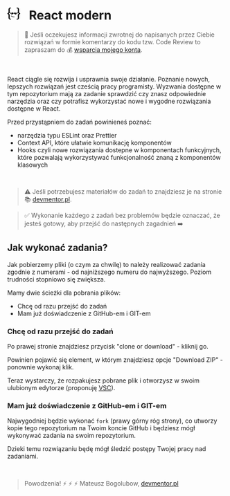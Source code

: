 # [![](assets/img/logo-readme2.jpg)](https://devmentor.pl) &nbsp; React modern

> :speech_balloon: Jeśli oczekujesz informacji zwrotnej do napisanych przez Ciebie rozwiązań w formie komentarzy do kodu tzw. Code Review to zapraszam do :moneybag: [wsparcia mojego konta](https://github.com/sponsors/devmentor-pl).

&nbsp;

React ciągle się rozwija i usprawnia swoje działanie. Poznanie nowych, lepszych rozwiązań jest cześcią pracy programisty. Wyzwania dostępne w tym repozytorium mają za zadanie sprawdzić czy znasz odpowiednie narzędzia oraz czy potrafisz wykorzystać nowe i wygodne rozwiązania dostępne w React.

Przed przystąpniem do zadań powinieneś poznać:

- narzędzia typu ESLint oraz Prettier
- Context API, które ułatwie komunikację komponentów
- Hooks czyli nowe rozwiązania dostepne w komponentach funkcyjnych, które pozwalają wykorzystywać funkcjonalność znaną z komponentów klasowych

&nbsp;

> :warning: Jeśli potrzebujesz materiałów do zadań to znajdziesz je na stronie :books: [devmentor.pl](https://devmentor.pl).

> :white_check_mark: Wykonanie każdego z zadań bez problemów będzie oznaczać, że jesteś gotowy, aby przejść do następnych zagadnień :arrow_right:

## Jak wykonać zadania?

Jak pobierzemy pliki (o czym za chwilę) to należy realizować zadania zgodnie z numerami - od najniższego numeru do najwyższego. Poziom trudności stopniowo się zwiększa.

Mamy dwie ścieżki dla pobrania plików:

- Chcę od razu przejść do zadań
- Mam już doświadczenie z GitHub-em i GIT-em

### Chcę od razu przejść do zadań

Po prawej stronie znajdziesz przycisk "clone or download" - kliknij go.

Powinien pojawić się element, w którym znajdziesz opcje "Download ZIP" - ponownie wykonaj klik.

Teraz wystarczy, że rozpakujesz pobrane plik i otworzysz w swoim ulubionym edytorze (proponuję [VSC](https://code.visualstudio.com/)).

### Mam już doświadczenie z GitHub-em i GIT-em

Najwygodniej będzie wykonać `fork` (prawy górny róg strony), co utworzy kopie tego repozytorium na Twoim koncie GitHub i będziesz mógł wykonywać zadania na swoim repozytorium.

Dzieki temu rozwiązaniu będę mógł śledzić postępy Twojej pracy nad zadaniami.

&nbsp;

> Powodzenia! :zap: :zap: :zap: Mateusz Bogolubow, [devmentor.pl](https://devmentor.pl)

